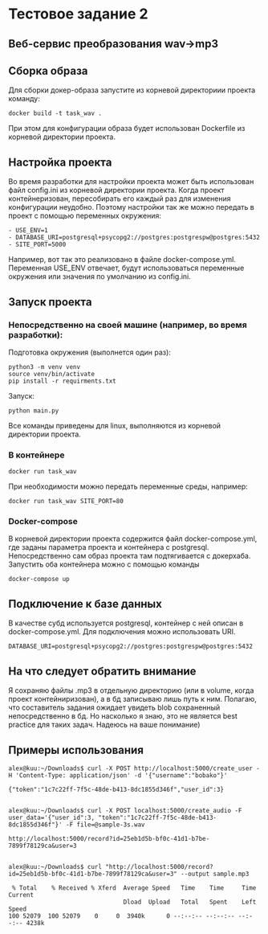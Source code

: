 # Тестовое задание 2
## Веб-сервис преобразования wav->mp3

 ## Cборка образа
 Для сборки докер-образа запустите из корневой директориии проекта команду:
 ```
docker build -t task_wav .
 ```
 При этом для конфигурации образа будет использован Dockerfile из корневой директории проекта.

 ## Настройка проекта
 Во время разработки для настройки проекта может быть использован файл config.ini из корневой директории проекта.
 Когда проект контейнеризован, пересобирать его каждый раз для изменения конфигурации неудобно. Поэтому настройки так же можно передать в проект с помощью переменных окружения:
 ```
- USE_ENV=1
- DATABASE_URI=postgresql+psycopg2://postgres:postgrespw@postgres:5432
- SITE_PORT=5000
 ```
 Например, вот так это реализовано в файле docker-compose.yml.
 Переменная USE_ENV отвечает, будут использоваться переменные окружения или значения по умолчанию из config.ini.

## Запуск проекта
### Непосредственно на своей машине (например, во время разработки):
Подготовка окружения (выполнется один раз):
```
python3 -m venv venv
source venv/bin/activate
pip install -r requirments.txt
```
Запуск:
```
python main.py
```
Все команды приведены для linux, выполняются из корневой директории проекта.
### В контейнере
```
docker run task_wav 
```
При необходимости можно передать переменные среды, например:
```
docker run task_wav SITE_PORT=80
```
### Docker-compose
В корневой директории проекта содержится файл docker-compose.yml, где заданы параметра проекта и контейнера с postgresql. Непосредственно сам образ проекта там подтягивается с докерхаба. Запустить оба контейнера можно с помощью команды
```
docker-compose up
```

## Подключение к базе данных
В качестве субд используется postgresql, контейнер с ней описан в docker-compose.yml.
Для подключения можно использовать URI.
```
DATABASE_URI=postgresql+psycopg2://postgres:postgrespw@postgres:5432
```

 ## На что следует обратить внимание
 Я сохраняю файлы .mp3 в отдельную директорию (или в volume, когда проект контейниризован), а в бд записываю лишь путь к ним. Полагаю, что составитель задания ожидает увидеть blob сохраненный непосредственно в бд. Но насколько я знаю, это не является best practice для таких задач. Надеюсь на ваше понимание)

 ## Примеры использования
 ```
alex@kuu:~/Downloads$ curl -X POST http://localhost:5000/create_user -H 'Content-Type: application/json' -d '{"username":"bobako"}'

{"token":"1c7c22ff-7f5c-48de-b413-8dc1855d346f","user_id":3}


alex@kuu:~/Downloads$ curl -X POST localhost:5000/create_audio -F user_data='{"user_id":3, "token":"1c7c22ff-7f5c-48de-b413-8dc1855d346f"}' -F file=@sample-3s.wav

http://localhost:5000/record?id=25eb1d5b-bf0c-41d1-b7be-7899f78129ca&user=3


alex@kuu:~/Downloads$ curl "http://localhost:5000/record?
id=25eb1d5b-bf0c-41d1-b7be-7899f78129ca&user=3" --output sample.mp3

  % Total    % Received % Xferd  Average Speed   Time    Time     Time  Current
                                 Dload  Upload   Total   Spent    Left  Speed
100 52079  100 52079    0     0  3940k      0 --:--:-- --:--:-- --:--:-- 4238k
 ```


